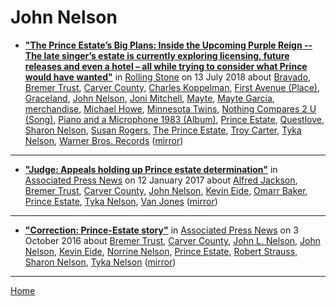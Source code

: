 # John Nelson

 - [**"The Prince Estate’s Big Plans: Inside the Upcoming Purple Reign -- The late singer’s estate is currently exploring licensing, future releases and even a hotel – all while trying to consider what Prince would have wanted"**](https://www.rollingstone.com/music/music-features/prince-estate-big-plans-upcoming-purple-reign-698529/) in [Rolling Stone](https://www.rollingstone.com/) on 13 July 2018 about [Bravado](https://bjmdotnet.github.io/pr1nc3/topics/bravado/), [Bremer Trust](https://bjmdotnet.github.io/pr1nc3/topics/bremer-trust/), [Carver County](https://bjmdotnet.github.io/pr1nc3/topics/carver-county/), [Charles Koppelman](https://bjmdotnet.github.io/pr1nc3/topics/charles-koppelman/), [First Avenue (Place)](https://bjmdotnet.github.io/pr1nc3/topics/place/first-avenue/), [Graceland](https://bjmdotnet.github.io/pr1nc3/topics/graceland/), [John Nelson](https://bjmdotnet.github.io/pr1nc3/topics/john-nelson/), [Joni Mitchell](https://bjmdotnet.github.io/pr1nc3/topics/joni-mitchell/), [Mayte](https://bjmdotnet.github.io/pr1nc3/topics/mayte/), [Mayte Garcia](https://bjmdotnet.github.io/pr1nc3/topics/mayte-garcia/), [merchandise](https://bjmdotnet.github.io/pr1nc3/topics/merchandise/), [Michael Howe](https://bjmdotnet.github.io/pr1nc3/topics/michael-howe/), [Minnesota Twins](https://bjmdotnet.github.io/pr1nc3/topics/minnesota-twins/), [Nothing Compares 2 U (Song)](https://bjmdotnet.github.io/pr1nc3/topics/song/nothing-compares-2-u/), [Piano and a Microphone 1983 (Album)](https://bjmdotnet.github.io/pr1nc3/topics/album/piano-and-a-microphone-1983/), [Prince Estate](https://bjmdotnet.github.io/pr1nc3/topics/prince-estate/), [Questlove](https://bjmdotnet.github.io/pr1nc3/topics/questlove/), [Sharon Nelson](https://bjmdotnet.github.io/pr1nc3/topics/sharon-nelson/), [Susan Rogers](https://bjmdotnet.github.io/pr1nc3/topics/susan-rogers/), [The Prince Estate](https://bjmdotnet.github.io/pr1nc3/topics/the-prince-estate/), [Troy Carter](https://bjmdotnet.github.io/pr1nc3/topics/troy-carter/), [Tyka Nelson](https://bjmdotnet.github.io/pr1nc3/topics/tyka-nelson/), [Warner Bros. Records](https://bjmdotnet.github.io/pr1nc3/topics/warner-bros-records/) ([mirror](https://web.archive.org/web/*/https://www.rollingstone.com/music/music-features/prince-estate-big-plans-upcoming-purple-reign-698529/))

----

 - [**"Judge: Appeals holding up Prince estate determination"**](https://www.apnews.com/c26a8f91fcbc4e25b4138a17edc9c56e) in [Associated Press News](https://www.apnews.com/) on 12 January 2017 about [Alfred Jackson](https://bjmdotnet.github.io/pr1nc3/topics/alfred-jackson/), [Bremer Trust](https://bjmdotnet.github.io/pr1nc3/topics/bremer-trust/), [Carver County](https://bjmdotnet.github.io/pr1nc3/topics/carver-county/), [John Nelson](https://bjmdotnet.github.io/pr1nc3/topics/john-nelson/), [Kevin Eide](https://bjmdotnet.github.io/pr1nc3/topics/kevin-eide/), [Omarr Baker](https://bjmdotnet.github.io/pr1nc3/topics/omarr-baker/), [Prince Estate](https://bjmdotnet.github.io/pr1nc3/topics/prince-estate/), [Tyka Nelson](https://bjmdotnet.github.io/pr1nc3/topics/tyka-nelson/), [Van Jones](https://bjmdotnet.github.io/pr1nc3/topics/van-jones/) ([mirror](https://web.archive.org/web/*/https://www.apnews.com/c26a8f91fcbc4e25b4138a17edc9c56e))

----

 - [**"Correction: Prince-Estate story"**](https://apnews.com/1ec7cdd50cfb4cfe849755ee17f32aba) in [Associated Press News](https://www.apnews.com/) on 3 October 2016 about [Bremer Trust](https://bjmdotnet.github.io/pr1nc3/topics/bremer-trust/), [Carver County](https://bjmdotnet.github.io/pr1nc3/topics/carver-county/), [John L. Nelson](https://bjmdotnet.github.io/pr1nc3/topics/john-l-nelson/), [John Nelson](https://bjmdotnet.github.io/pr1nc3/topics/john-nelson/), [Kevin Eide](https://bjmdotnet.github.io/pr1nc3/topics/kevin-eide/), [Norrine Nelson](https://bjmdotnet.github.io/pr1nc3/topics/norrine-nelson/), [Prince Estate](https://bjmdotnet.github.io/pr1nc3/topics/prince-estate/), [Robert Strauss](https://bjmdotnet.github.io/pr1nc3/topics/robert-strauss/), [Sharon Nelson](https://bjmdotnet.github.io/pr1nc3/topics/sharon-nelson/), [Tyka Nelson](https://bjmdotnet.github.io/pr1nc3/topics/tyka-nelson/) ([mirror](https://web.archive.org/web/*/https://apnews.com/1ec7cdd50cfb4cfe849755ee17f32aba))

----

[Home](../)
